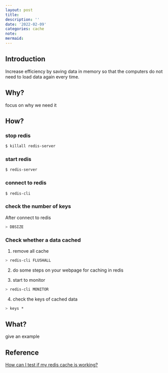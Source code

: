 ```yaml
---
layout: post
title:
description: ''
date: '2022-02-09'
categories: cache
note:
mermaid:
---
```


## Introduction

Increase efficiency by saving data in memory so that the computers do not need to load data again every time.

## Why?

focus on why we need it

## How?

### stop redis

```bash
$ killall redis-server
```

### start redis

```bash
$ redis-server
```

### connect to redis

```bash
$ redis-cli
```

### check the number of keys

After connect to redis

```bash
> DBSIZE
```

### Check whether a data cached

1. remove all cache

```bash
> redis-cli FLUSHALL
```

2. do some steps on your webpage for caching in redis

3. start to monitor

```bash
> redis-cli MONITOR
```

4. check the keys of cached data

```bash
> keys *
```

## What?

give an example

## Reference

[How can I test if my redis cache is working?](https://stackoverflow.com/questions/7669508/how-can-i-test-if-my-redis-cache-is-working)
